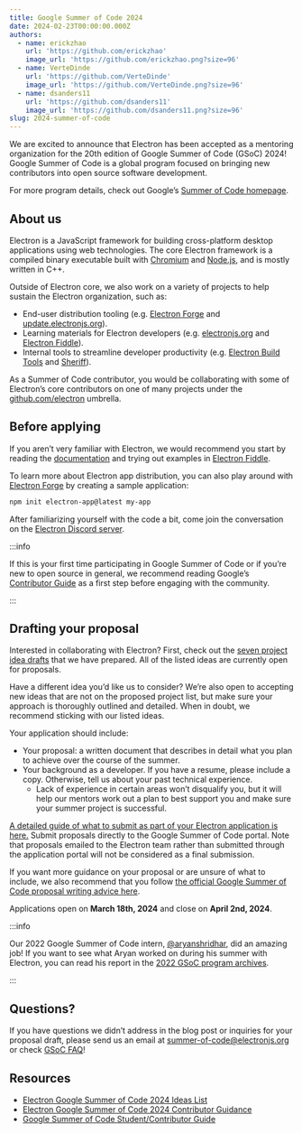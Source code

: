 ```yaml
---
title: Google Summer of Code 2024
date: 2024-02-23T00:00:00.000Z
authors:
  - name: erickzhao
    url: 'https://github.com/erickzhao'
    image_url: 'https://github.com/erickzhao.png?size=96'
  - name: VerteDinde
    url: 'https://github.com/VerteDinde'
    image_url: 'https://github.com/VerteDinde.png?size=96'
  - name: dsanders11
    url: 'https://github.com/dsanders11'
    image_url: 'https://github.com/dsanders11.png?size=96'
slug: 2024-summer-of-code
---
```


We are excited to announce that Electron has been accepted as a mentoring organization for
the 20th edition of Google Summer of Code (GSoC) 2024! Google Summer of Code is a global
program focused on bringing new contributors into open source software development.

For more program details, check out Google’s [Summer of Code homepage](https://summerofcode.withgoogle.com/).

## About us

Electron is a JavaScript framework for building cross-platform desktop applications using
web technologies. The core Electron framework is a compiled binary executable built with
[Chromium](https://chromium.org/) and [Node.js](https://nodejs.org/), and is mostly written in C++.

Outside of Electron core, we also work on a variety of projects to help sustain the
Electron organization, such as:

- End-user distribution tooling (e.g. [Electron Forge](https://www.electronforge.io/)
  and [update.electronjs.org](https://github.com/electron/update.electronjs.org)).
- Learning materials for Electron developers (e.g. [electronjs.org](http://electronjs.org)
  and [Electron Fiddle](https://github.com/electron/fiddle)).
- Internal tools to streamline developer productivity (e.g. [Electron Build Tools](https://github.com/electron/build-tools)
  and [Sheriff](https://github.com/electron/sheriff)).

As a Summer of Code contributor, you would be collaborating with some of Electron’s core contributors
on one of many projects under the [github.com/electron](http://github.com/electron) umbrella.

## Before applying

If you aren’t very familiar with Electron, we would recommend you start by reading the
[documentation](https://electronjs.org/docs/latest) and trying out examples in [Electron Fiddle](https://electronjs.org/fiddle).

To learn more about Electron app distribution, you can also play around with
[Electron Forge](https://www.electronforge.io/) by creating a sample application:

```bash
npm init electron-app@latest my-app
```

After familiarizing yourself with the code a bit, come join the conversation on the
[Electron Discord server](https://discord.gg/electronjs).

:::info

If this is your first time participating in Google Summer of Code or if you’re new to open source in general,
we recommend reading Google’s [Contributor Guide](https://google.github.io/gsocguides/student/) as a first step
before engaging with the community.

:::

## Drafting your proposal

Interested in collaborating with Electron? First, check out the [seven project idea drafts](https://electronhq.notion.site/Electron-Google-Summer-of-Code-2024-Ideas-List-a1cb01daab3c48a98c30e411e96b218d?pvs=74)
that we have prepared. All of the listed ideas are currently open for proposals.

Have a different idea you’d like us to consider? We’re also open to accepting new ideas that
are not on the proposed project list, but make sure your approach is thoroughly outlined and detailed.
When in doubt, we recommend sticking with our listed ideas.

Your application should include:

- Your proposal: a written document that describes in detail what you plan to achieve over
  the course of the summer.
- Your background as a developer. If you have a resume, please include a copy. Otherwise,
  tell us about your past technical experience.
  - Lack of experience in certain areas won’t disqualify you, but it will help our mentors
    work out a plan to best support you and make sure your summer project is successful.

[A detailed guide of what to submit as part of your Electron application is here.](https://electronhq.notion.site/Electron-GSoC-2024-Contributor-Guidance-f1f4de7a0d9a4664a96c8d4dd70cb208?pvs=4)
Submit proposals directly to the Google Summer of Code portal. Note that proposals emailed to the
Electron team rather than submitted through the application portal will not be considered as a final submission.

If you want more guidance on your proposal or are unsure of what to include, we also recommend that
you follow [the official Google Summer of Code proposal writing advice here](https://google.github.io/gsocguides/student/writing-a-proposal).

Applications open on **March 18th, 2024** and close on **April 2nd, 2024**.

:::info

Our 2022 Google Summer of Code intern, [@aryanshridhar](https://github.com/aryanshridhar),
did an amazing job! If you want to see what Aryan worked on during his summer with Electron,
you can read his report in the [2022 GSoC program archives](https://summerofcode.withgoogle.com/archive/2022/organizations/electron).

:::

## Questions?

If you have questions we didn’t address in the blog post or inquiries for your proposal draft,
please send us an email at [summer-of-code@electronjs.org](mailto:summer-of-code@electronjs.org) or check [GSoC FAQ](https://developers.google.com/open-source/gsoc/faq)!

## Resources

- [Electron Google Summer of Code 2024 Ideas List](https://electronhq.notion.site/Electron-Google-Summer-of-Code-2024-Ideas-List-a1cb01daab3c48a98c30e411e96b218d?pvs=74)
- [Electron Google Summer of Code 2024 Contributor Guidance](https://electronhq.notion.site/Electron-GSoC-2024-Contributor-Guidance-f1f4de7a0d9a4664a96c8d4dd70cb208?pvs=4)
- [Google Summer of Code Student/Contributor Guide](https://google.github.io/gsocguides/student/)
